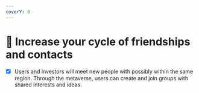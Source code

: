 ```yaml
---
coverY: 0
---
```


# 📳 Increase your cycle of friendships and contacts

* [x] Users and investors will meet new people with possibly within the same region. Through the metaverse, users can create and join groups with shared interests and ideas.
